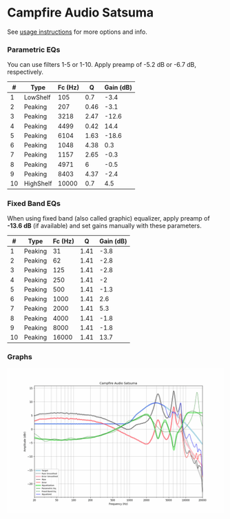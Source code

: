 # Campfire Audio Satsuma
See [usage instructions](https://github.com/jaakkopasanen/AutoEq#usage) for more options and info.

### Parametric EQs
You can use filters 1-5 or 1-10. Apply preamp of -5.2 dB or -6.7 dB, respectively.

|   # | Type      |   Fc (Hz) |    Q |   Gain (dB) |
|-----|-----------|-----------|------|-------------|
|   1 | LowShelf  |       105 | 0.7  |        -3.4 |
|   2 | Peaking   |       207 | 0.46 |        -3.1 |
|   3 | Peaking   |      3218 | 2.47 |       -12.6 |
|   4 | Peaking   |      4499 | 0.42 |        14.4 |
|   5 | Peaking   |      6104 | 1.63 |       -18.6 |
|   6 | Peaking   |      1048 | 4.38 |         0.3 |
|   7 | Peaking   |      1157 | 2.65 |        -0.3 |
|   8 | Peaking   |      4971 | 6    |        -0.5 |
|   9 | Peaking   |      8403 | 4.37 |        -2.4 |
|  10 | HighShelf |     10000 | 0.7  |         4.5 |

### Fixed Band EQs
When using fixed band (also called graphic) equalizer, apply preamp of **-13.6 dB** (if available) and set gains manually with these parameters.

|   # | Type    |   Fc (Hz) |    Q |   Gain (dB) |
|-----|---------|-----------|------|-------------|
|   1 | Peaking |        31 | 1.41 |        -3.8 |
|   2 | Peaking |        62 | 1.41 |        -2.8 |
|   3 | Peaking |       125 | 1.41 |        -2.8 |
|   4 | Peaking |       250 | 1.41 |        -2   |
|   5 | Peaking |       500 | 1.41 |        -1.3 |
|   6 | Peaking |      1000 | 1.41 |         2.6 |
|   7 | Peaking |      2000 | 1.41 |         5.3 |
|   8 | Peaking |      4000 | 1.41 |        -1.8 |
|   9 | Peaking |      8000 | 1.41 |        -1.8 |
|  10 | Peaking |     16000 | 1.41 |        13.7 |

### Graphs
![](./Campfire%20Audio%20Satsuma.png)
